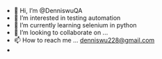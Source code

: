 - 👋 Hi, I’m @DenniswuQA
- 👀 I’m interested in testing automation
- 🌱 I’m currently learning selenium in python 
- 💞️ I’m looking to collaborate on ...
- 📫 How to reach me ... denniswu228@gmail.com
- 

<!---
DenniswuQA/DenniswuQA is a ✨ special ✨ repository because its `README.md` (this file) appears on your GitHub profile.
You can click the Preview link to take a look at your changes.
--->
